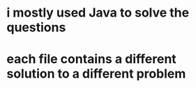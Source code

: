 # i mostly used Java to solve the questions

# each file contains a different solution to a different problem
